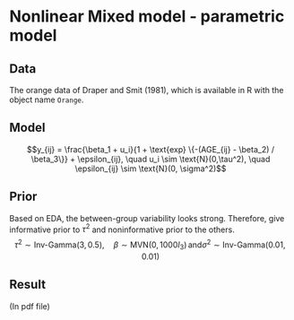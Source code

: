 # Nonlinear Mixed model - parametric model

## Data
The orange data of Draper and Smit (1981), which is available in R with the object name `Orange`.  

## Model
$$y_{ij} = \frac{\beta_1 + u_i}{1 + \text{exp} \{-(AGE_{ij} - \beta_2) / \beta_3\}} + \epsilon_{ij}, \quad u_i \sim \text{N}(0,\tau^2), \quad \epsilon_{ij}  \sim \text{N}(0, \sigma^2)$$

## Prior
Based on EDA, the between-group variability looks strong. Therefore, give informative prior to $\tau^2$ and noninformative prior to the others.
$$\tau^2 \sim \text{Inv-Gamma}(3, 0.5), \quad \beta \sim \text{MVN}(0, 1000 I_3) \, \text{and} \sigma^2 \sim \text{Inv-Gamma}(0.01, 0.01)$$

## Result
(In pdf file)
